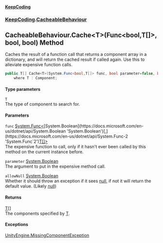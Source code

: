 #### [KeepCoding](index.md 'index')
### [KeepCoding](KeepCoding.md 'KeepCoding').[CacheableBehaviour](KeepCoding_CacheableBehaviour.md 'KeepCoding.CacheableBehaviour')
## CacheableBehaviour.Cache&lt;T&gt;(Func&lt;bool,T[]&gt;, bool, bool) Method
Caches the result of a function call that returns a component array in a dictionary, and will return the cached result if called again. Use this to alleviate expensive function calls.  
```csharp
public T[] Cache<T>(System.Func<bool,T[]> func, bool parameter=false, bool allowNull=false)
    where T : Component;
```
#### Type parameters
<a name='KeepCoding_CacheableBehaviour_Cache_T_(System_Func_bool_T____bool_bool)_T'></a>
`T`  
The type of component to search for.
  
#### Parameters
<a name='KeepCoding_CacheableBehaviour_Cache_T_(System_Func_bool_T____bool_bool)_func'></a>
`func` [System.Func&lt;](https://docs.microsoft.com/en-us/dotnet/api/System.Func-2 'System.Func`2')[System.Boolean](https://docs.microsoft.com/en-us/dotnet/api/System.Boolean 'System.Boolean')[,](https://docs.microsoft.com/en-us/dotnet/api/System.Func-2 'System.Func`2')[T](KeepCoding_CacheableBehaviour_Cache_T_(System_Func_bool_T____bool_bool).md#KeepCoding_CacheableBehaviour_Cache_T_(System_Func_bool_T____bool_bool)_T 'KeepCoding.CacheableBehaviour.Cache&lt;T&gt;(System.Func&lt;bool,T[]&gt;, bool, bool).T')[[]](https://docs.microsoft.com/en-us/dotnet/api/System.Array 'System.Array')[&gt;](https://docs.microsoft.com/en-us/dotnet/api/System.Func-2 'System.Func`2')  
The expensive function to call, only if it hasn't ever been called by this method on the current instance before.
  
<a name='KeepCoding_CacheableBehaviour_Cache_T_(System_Func_bool_T____bool_bool)_parameter'></a>
`parameter` [System.Boolean](https://docs.microsoft.com/en-us/dotnet/api/System.Boolean 'System.Boolean')  
The argument to put in the expensive method call.
  
<a name='KeepCoding_CacheableBehaviour_Cache_T_(System_Func_bool_T____bool_bool)_allowNull'></a>
`allowNull` [System.Boolean](https://docs.microsoft.com/en-us/dotnet/api/System.Boolean 'System.Boolean')  
Whether it should throw an exception if it sees [null](https://docs.microsoft.com/en-us/dotnet/csharp/language-reference/keywords/null 'https://docs.microsoft.com/en-us/dotnet/csharp/language-reference/keywords/null'), if not it will return the default value. (Likely [null](https://docs.microsoft.com/en-us/dotnet/csharp/language-reference/keywords/null 'https://docs.microsoft.com/en-us/dotnet/csharp/language-reference/keywords/null'))
  
#### Returns
[T](KeepCoding_CacheableBehaviour_Cache_T_(System_Func_bool_T____bool_bool).md#KeepCoding_CacheableBehaviour_Cache_T_(System_Func_bool_T____bool_bool)_T 'KeepCoding.CacheableBehaviour.Cache&lt;T&gt;(System.Func&lt;bool,T[]&gt;, bool, bool).T')[[]](https://docs.microsoft.com/en-us/dotnet/api/System.Array 'System.Array')  
The components specified by [T](KeepCoding_CacheableBehaviour_Cache_T_(System_Func_bool_T____bool_bool).md#KeepCoding_CacheableBehaviour_Cache_T_(System_Func_bool_T____bool_bool)_T 'KeepCoding.CacheableBehaviour.Cache&lt;T&gt;(System.Func&lt;bool,T[]&gt;, bool, bool).T').
#### Exceptions
[UnityEngine.MissingComponentException](https://docs.microsoft.com/en-us/dotnet/api/UnityEngine.MissingComponentException 'UnityEngine.MissingComponentException')  
